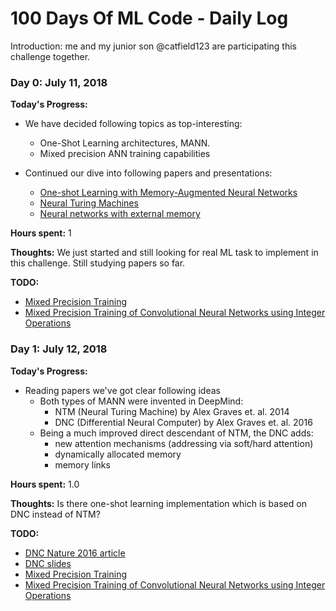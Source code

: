 # 100 Days Of ML Code - Daily Log

Introduction: me and my junior son @catfield123 are participating this challenge together. 

### Day 0: July 11, 2018

**Today's Progress:**
- We have decided following topics as top-interesting:
    - One-Shot Learning architectures, MANN.
    - Mixed precision ANN training capabilities
     
- Continued our dive into following papers and presentations:
    - [One-shot Learning with Memory-Augmented Neural Networks](https://arxiv.org/abs/1605.06065v1)
    - [Neural Turing Machines](https://arxiv.org/pdf/1410.5401.pdf)
    - [Neural networks with external
       memory](https://pdfs.semanticscholar.org/presentation/3896/fb6dafe8de209cf5f4375ce8c351dcf43c3c.pdf)

**Hours spent:** 1

**Thoughts:** We just started and still looking for real ML task to implement in this challenge. Still studying papers so far.

**TODO:**
- [Mixed Precision Training](https://arxiv.org/abs/1710.03740)
- [Mixed Precision Training of Convolutional Neural Networks using Integer Operations](https://arxiv.org/abs/1802.00930)

### Day 1: July 12, 2018

**Today's Progress:**

- Reading papers we've got clear following ideas
    - Both types of MANN were invented in DeepMind:
        - NTM (Neural Turing Machine) by Alex Graves et. al. 2014
        - DNC (Differential Neural Computer) by Alex Graves et. al. 2016
    - Being a much improved direct descendant of NTM, the DNC adds:
        - new attention mechanisms (addressing via soft/hard attention)
        - dynamically allocated memory
        - memory links

**Hours spent:** 1.0

**Thoughts:** Is there one-shot learning implementation which is based on DNC instead of NTM?

**TODO:**
- [DNC Nature 2016 article](https://www.gwern.net/docs/rl/2016-graves.pdf)
- [DNC slides](http://people.idsia.ch/~rupesh/rnnsymposium2016/slides/graves.pdf)
- [Mixed Precision Training](https://arxiv.org/abs/1710.03740)
- [Mixed Precision Training of Convolutional Neural Networks using Integer Operations](https://arxiv.org/abs/1802.00930)
 
